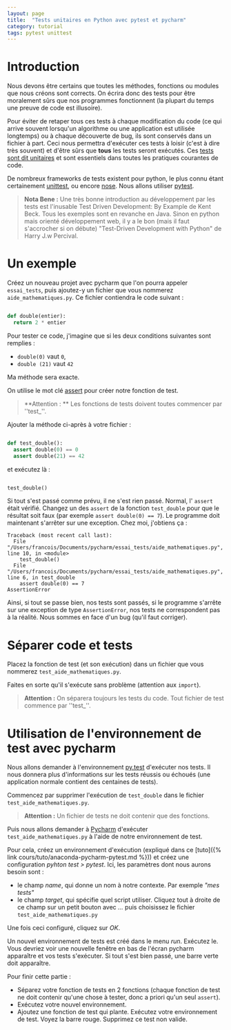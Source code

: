 ```yaml
---
layout: page
title:  "Tests unitaires en Python avec pytest et pycharm"
category: tutorial
tags: pytest unittest
---
```


# Introduction


Nous devons être certains que toutes les méthodes, fonctions ou modules que nous créons sont corrects. On écrira donc des tests pour être moralement sûrs que nos programmes fonctionnent (la plupart du temps une preuve de code est illusoire). 

Pour éviter de retaper tous ces tests à chaque modification du code (ce qui arrive souvent lorsqu'un algorithme ou une application est utilisée longtemps) ou à chaque découverte de bug, ils sont conservés dans un fichier à part. Ceci nous permettra d'exécuter ces tests à loisir (c'est à dire très souvent) et d'être sûrs que **tous** les tests seront exécutés. Ces  [tests sont dit unitaires]([https://fr.wikipedia.org/wiki/Test_unitaire) et sont essentiels dans toutes les pratiques courantes de code.


De nombreux frameworks de tests existent pour python, le plus connu étant certainement [unittest](https://docs.python.org/3/library/unittest.html), ou encore [nose](http://nose.readthedocs.io/en/latest/). Nous allons utiliser [pytest](http://pytest.org).

> **Nota Bene :**
>Une très bonne introduction au développement par les tests est l'inusable Test Driven Development: By Example de Kent Beck. Tous les exemples sont en revanche en Java.
> Sinon en python mais orienté développement web, il y a le bon (mais il faut s'accrocher si on débute) "Test-Driven Development with Python" de Harry J.w Percival.


# Un exemple

Créez un nouveau projet avec pycharm que l'on pourra appeler `essai_tests`, puis ajoutez-y un fichier que vous nommerez `aide_mathematiques.py`. Ce fichier contiendra le code suivant :
~~~ python

def double(entier):
  return 2 * entier
~~~

Pour tester ce code, j'imagine que si les deux conditions suivantes sont remplies :
  - `double(0)` vaut `0`,
  - `double (21)` vaut `42`

Ma méthode sera exacte. 

On utilise le mot clé [assert](http://www.tutorialspoint.com/python/assertions_in_python.htm) pour créer notre fonction de test. 

> **Attention : **
> Les fonctions de tests doivent toutes commencer par ''test_''.
>

Ajouter la méthode ci-après à votre fichier :

~~~ python

def test_double():
  assert double(0) == 0
  assert double(21) == 42

~~~

et exécutez là : 

~~~ python

test_double()
~~~


Si tout s'est passé comme prévu, il ne s'est rien passé. Normal, l' `assert` était vérifié. Changez un des `assert` de la fonction `test_double` pour que le résultat soit faux (par exemple `assert double(0) == 7`). Le programme doit maintenant s'arrêter sur une exception. Chez moi, j'obtiens ça :

~~~
Traceback (most recent call last):
  File "/Users/francois/Documents/pycharm/essai_tests/aide_mathematiques.py", line 10, in <module>
    test_double()
  File "/Users/francois/Documents/pycharm/essai_tests/aide_mathematiques.py", line 6, in test_double
    assert double(0) == 7
AssertionError
~~~

Ainsi, si tout se passe bien, nos tests sont passés, si le programme s'arrête sur une exception de type `AssertionError`, nos tests ne correspondent pas à la réalité. Nous sommes en face d'un bug (qu'il faut corriger).

# Séparer code et tests 

Placez la fonction de test (et son exécution) dans un fichier que vous nommerez `test_aide_mathematiques.py`. 

Faites en sorte qu'il s'exécute sans problème (attention aux `import`).

> **Attention :**
>On séparera toujours les tests du code. Tout fichier de test commence par ''test_''.
>


# Utilisation de l'environnement de test avec pycharm


Nous allons demander à l'environnement [py.test](http://pytest.org/latest/) d'exécuter nos tests. Il nous donnera plus d'informations sur les tests réussis ou échoués (une application normale contient des centaines de tests). 

Commencez par supprimer l'exécution de `test_double` dans le fichier `test_aide_mathematiques.py`. 

> **Attention :**
>Un fichier de tests ne doit contenir que des fonctions.
>


Puis nous allons demander à [Pycharm](https://www.jetbrains.com/pycharm/) d'exécuter `test_aide_mathematiques.py` à l'aide de notre environnement de test.



 Pour cela, créez un environnement d'exécution (expliqué dans ce [tuto]({% link cours/tuto/anaconda-pycharm-pytest.md %})) et créez une configuration  *pyhton test > pytest*. Ici, les paramètres dont nous aurons besoin sont :
 
  - le champ *name*, qui donne un nom à notre contexte. Par exemple *"mes tests"*
  - le champ *target*, qui spécifie quel script utiliser. Cliquez tout à droite de ce champ sur un petit bouton avec *…* puis choisissez le fichier `test_aide_mathematiques.py`

Une fois ceci configuré, cliquez sur *OK*.


Un nouvel environnement de tests est créé dans le menu *run*. Exécutez le. Vous devriez voir une nouvelle fenêtre en bas de l'écran pycharm apparaître et vos tests s'exécuter. Si tout s'est bien passé, une barre verte doit apparaître.

Pour finir cette partie :

  - Séparez votre fonction de tests en 2 fonctions (chaque fonction de test ne doit contenir qu'une chose à tester, donc a priori qu'un seul `assert`).
  - Exécutez votre nouvel environnement.
  - Ajoutez une fonction de test qui plante. Exécutez votre environnement de test. Voyez la barre rouge. Supprimez ce test non valide.

